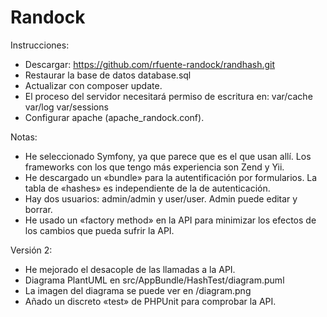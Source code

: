 Randock
=======

Instrucciones:
- Descargar: https://github.com/rfuente-randock/randhash.git
- Restaurar la base de datos database.sql
- Actualizar con composer update.
- El proceso del servidor necesitará permiso de escritura en:
    var/cache
    var/log
    var/sessions
- Configurar apache (apache_randock.conf).

Notas:
- He seleccionado Symfony, ya que parece que es el que usan allí.
Los frameworks con los que tengo más experiencia son Zend y Yii.
- He descargado un «bundle» para la autentificación por formularios.
La tabla de «hashes» es independiente de la de autenticación.
- Hay dos usuarios: admin/admin y user/user. Admin puede editar
y borrar.
- He usado un «factory method» en la API para minimizar
los efectos de los cambios que pueda sufrir la API.

Versión 2:
- He mejorado el desacople de las llamadas a la API.
- Diagrama PlantUML en src/AppBundle/HashTest/diagram.puml
- La imagen del diagrama se puede ver en /diagram.png
- Añado un discreto «test» de PHPUnit para comprobar la API.